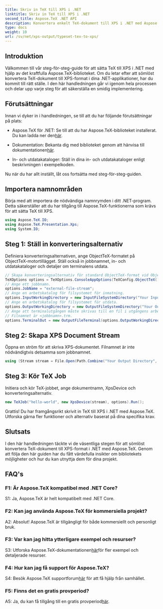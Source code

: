 ```yaml
---
title: Skriv in TeX till XPS i .NET
linktitle: Skriv in TeX till XPS i .NET
second_title: Aspose.TeX .NET API
description: Konvertera enkelt TeX-dokument till XPS i .NET med Aspose.TeX. Utforska vår steg-för-steg-guide för en sömlös integrationsupplevelse.
type: docs
weight: 10
url: /sv/net/xps-output/typeset-tex-to-xps/
---
```

## Introduktion

Välkommen till vår steg-för-steg-guide för att sätta TeX till XPS i .NET med hjälp av det kraftfulla Aspose.TeX-biblioteket. Om du letar efter att sömlöst konvertera TeX-dokument till XPS-format i dina .NET-applikationer, har du kommit till rätt ställe. I den här handledningen går vi igenom hela processen och delar upp varje steg för att säkerställa en smidig implementering.

## Förutsättningar

Innan vi dyker in i handledningen, se till att du har följande förutsättningar på plats:

-  Aspose.TeX för .NET: Se till att du har Aspose.TeX-biblioteket installerat. Du kan ladda ner den[här](https://releases.aspose.com/tex/net/).

- Dokumentation: Bekanta dig med biblioteket genom att hänvisa till dokumentationen[här](https://reference.aspose.com/tex/net/).

- In- och utdatakataloger: Ställ in dina in- och utdatakataloger enligt beskrivningen i exempelkoden.

Nu när du har allt inställt, låt oss fortsätta med steg-för-steg-guiden.

## Importera namnområden

Börja med att importera de nödvändiga namnrymden i ditt .NET-program. Detta säkerställer att du har tillgång till Aspose.TeX-funktionerna som krävs för att sätta TeX till XPS.

```csharp
using Aspose.TeX.IO;
using Aspose.TeX.Presentation.Xps;
using System.IO;
```

## Steg 1: Ställ in konverteringsalternativ

Definiera konverteringsalternativen, ange ObjectTeX-formatet på ObjectTeX-motortillägget. Ställ också in jobbnamnet, in- och utdatakataloger och detaljer om terminalens utdata.

```csharp
// Skapa konverteringsalternativ för standard ObjectTeX-format vid ObjectTeX-motortillägg.
TeXOptions options = TeXOptions.ConsoleAppOptions(TeXConfig.ObjectTeX());
// Ange ett jobbnamn.
options.JobName = "external-file-stream";
// Ange en arbetskatalog för filsystemet för inmatning.
options.InputWorkingDirectory = new InputFileSystemDirectory("Your Input Directory");
// Ange en arbetskatalog för filsystemet för utdata.
options.OutputWorkingDirectory = new OutputFileSystemDirectory("Your Output Directory");
// Ange att terminalutgången måste skrivas till en fil i utgångens arbetskatalog.
// Filnamnet är <jobbnamn>.trm.
options.TerminalOut = new OutputFileTerminal(options.OutputWorkingDirectory);
```

## Steg 2: Skapa XPS Document Stream

Öppna en ström för att skriva XPS-dokumentet. Filnamnet är inte nödvändigtvis detsamma som jobbnamnet.

```csharp
using (Stream stream = File.Open(Path.Combine("Your Output Directory", options.JobName + ".xps"), FileMode.Create))
```

## Steg 3: Kör TeX Job

Initiera och kör TeX-jobbet, ange dokumentnamn, XpsDevice och konverteringsalternativ.

```csharp
new TeXJob("hello-world", new XpsDevice(stream), options).Run();
```

Grattis! Du har framgångsrikt skrivit in TeX till XPS i .NET med Aspose.TeX. Utforska gärna fler funktioner och alternativ baserat på dina specifika krav.

## Slutsats

I den här handledningen täckte vi de väsentliga stegen för att sömlöst konvertera TeX-dokument till XPS-format i .NET med Aspose.TeX. Genom att följa den här guiden har du fått värdefulla insikter om bibliotekets möjligheter och hur du kan utnyttja dem för dina projekt.

## FAQ's

### F1: Är Aspose.TeX kompatibel med .NET Core?

S1: Ja, Aspose.TeX är helt kompatibelt med .NET Core.

### F2: Kan jag använda Aspose.TeX för kommersiella projekt?

A2: Absolut! Aspose.TeX är tillgängligt för både kommersiellt och personligt bruk.

### F3: Var kan jag hitta ytterligare exempel och resurser?

 S3: Utforska Aspose.TeX-dokumentationen[här](https://reference.aspose.com/tex/net/)för fler exempel och detaljerade resurser.

### F4: Hur kan jag få support för Aspose.TeX?

 S4: Besök Aspose.TeX supportforum[här](https://forum.aspose.com/c/tex/47) för att få hjälp från samhället.

### F5: Finns det en gratis provperiod?

 A5: Ja, du kan få tillgång till en gratis provperiod[här](https://releases.aspose.com/).
